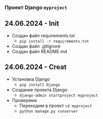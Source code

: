 ### Проект Django `myproject`

## 24.06.2024 - Init
* Создан файл requirements.txt
  * ```pip install -r requirements.txt```
* Создан файл .gitignore
* Создан файл README.md

## 24.06.2024 - Creat
* Установка Django
  * ```pip install Django```
* Создание проекта Django
  * ```django-admin startproject myproject```
* Проверяем
  * Переходим в проект `cd myproject`
  * `python manage.py runserver`

